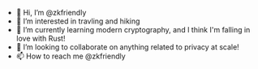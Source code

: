- 👋 Hi, I’m @zkfriendly
- 👀 I’m interested in travling and hiking
- 🌱 I’m currently learning modern cryptography, and I think I'm falling in love with Rust!
- 💞️ I’m looking to collaborate on anything related to privacy at scale!
- 📫 How to reach me @zkfriendly

<!---
zkfriendly/zkfriendly is a ✨ special ✨ repository because its `README.md` (this file) appears on your GitHub profile.
You can click the Preview link to take a look at your changes.
--->

<!-- WALLET-LINKING-BEGIN
{
  "lastUpdated": "2025-05-31T07:12:47.997Z",
  "wallets": [
    {
      "chain": "ethereum",
      "address": "0x6f22b9f222D9e9AF4481df55B863A567dfe1dd42"
    }
  ]
}
WALLET-LINKING-END -->

